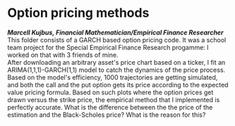 ﻿# Option pricing methods
*__Marcell Kujbus, Financial Mathematician/Empirical Finance Researcher__* <br>
This folder consists of a GARCH based option pricing code. It was a school team project for the Special Empirical Finance Research progamme: I worked on that with 3 friends of mine. <br>
After downloading an arbitrary asset's price chart based on a ticker, I fit an ARIMA(1,1,1)-GARCH(1,1) model to catch the dynamics of the price process. 
Based on the model's efficiency, 1000 trajectories are getting simulated, and both the call and the put option gets its price according to the expected value pricing formula.
Based on such plots where the option prices get drawn versus the strike price, the empirical method that I implemented is perfectly accurate.
What is the difference between the the price of the estimation and the Black-Scholes price?
What is the reason for this?
